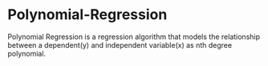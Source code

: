 # Polynomial-Regression
Polynomial Regression is a regression algorithm that models the relationship between a dependent(y) and independent variable(x) as nth degree polynomial. 
